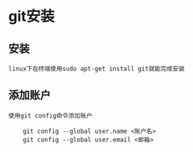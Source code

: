 # git安装

## 安装
    linux下在终端使用sudo apt-get install git就能完成安装





## 添加账户
  
    使用git config命令添加账户
        
        git config --global user.name <账户名>
        git config --global user.email <邮箱>